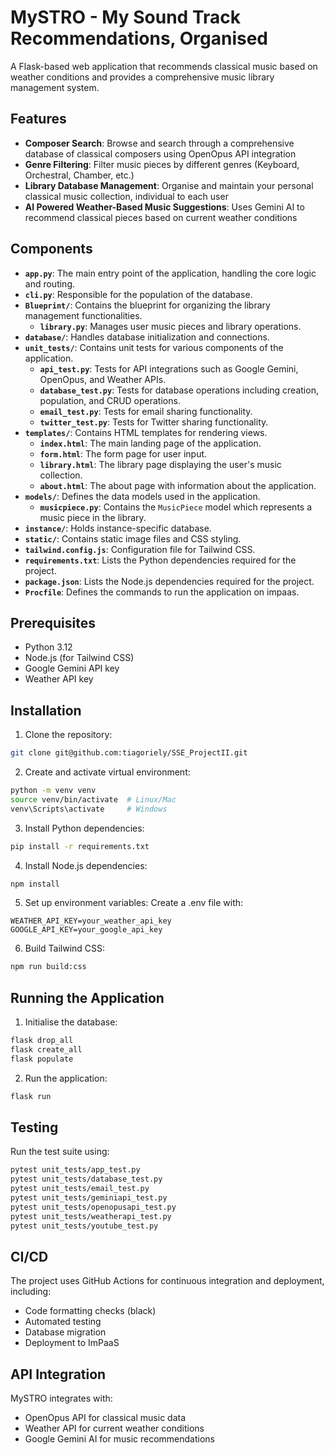 # MySTRO - My Sound Track Recommendations, Organised

A Flask-based web application that recommends classical music based on weather conditions and provides a comprehensive music library management system.

## Features

- **Composer Search**: Browse and search through a comprehensive database of classical composers using OpenOpus API integration
- **Genre Filtering**: Filter music pieces by different genres (Keyboard, Orchestral, Chamber, etc.)
- **Library Database Management**: Organise and maintain your personal classical music collection, individual to each user
- **AI Powered Weather-Based Music Suggestions**: Uses Gemini AI to recommend classical pieces based on current weather conditions

## Components

- **`app.py`**: The main entry point of the application, handling the core logic and routing.
- **`cli.py`**: Responsible for the population of the database.
- **`Blueprint/`**: Contains the blueprint for organizing the library management functionalities.
  - **`library.py`**: Manages user music pieces and library operations.
- **`database/`**: Handles database initialization and connections.
- **`unit_tests/`**: Contains unit tests for various components of the application.
  - **`api_test.py`**: Tests for API integrations such as Google Gemini, OpenOpus, and Weather APIs.
  - **`database_test.py`**: Tests for database operations including creation, population, and CRUD operations.
  - **`email_test.py`**: Tests for email sharing functionality.
  - **`twitter_test.py`**: Tests for Twitter sharing functionality.
- **`templates/`**: Contains HTML templates for rendering views.
  - **`index.html`**: The main landing page of the application.
  - **`form.html`**: The form page for user input.
  - **`library.html`**: The library page displaying the user's music collection.
  - **`about.html`**: The about page with information about the application.
- **`models/`**: Defines the data models used in the application.
  - **`musicpiece.py`**: Contains the `MusicPiece` model which represents a music piece in the library.
- **`instance/`**: Holds instance-specific database.
- **`static/`**: Contains static image files and CSS styling.
- **`tailwind.config.js`**: Configuration file for Tailwind CSS.
- **`requirements.txt`**: Lists the Python dependencies required for the project.
- **`package.json`**: Lists the Node.js dependencies required for the project.
- **`Procfile`**: Defines the commands to run the application on impaas.

## Prerequisites

- Python 3.12
- Node.js (for Tailwind CSS)
- Google Gemini API key
- Weather API key

## Installation

1. Clone the repository:
```bash
git clone git@github.com:tiagoriely/SSE_ProjectII.git
```

2. Create and activate virtual environment:
```bash
python -m venv venv
source venv/bin/activate  # Linux/Mac
venv\Scripts\activate     # Windows
```

3. Install Python dependencies:
```bash
pip install -r requirements.txt
```

4. Install Node.js dependencies:
```bash
npm install
```

5. Set up environment variables:
Create a .env file with:
```
WEATHER_API_KEY=your_weather_api_key
GOOGLE_API_KEY=your_google_api_key
```

6. Build Tailwind CSS:
```bash
npm run build:css
```

## Running the Application

1. Initialise the database:
```bash
flask drop_all
flask create_all
flask populate
```

2. Run the application:
```bash
flask run
```

## Testing
Run the test suite using:
```bash
pytest unit_tests/app_test.py
pytest unit_tests/database_test.py
pytest unit_tests/email_test.py
pytest unit_tests/geminiapi_test.py
pytest unit_tests/openopusapi_test.py
pytest unit_tests/weatherapi_test.py
pytest unit_tests/youtube_test.py
```
## CI/CD
The project uses GitHub Actions for continuous integration and deployment, including:
- Code formatting checks (black)
- Automated testing
- Database migration
- Deployment to ImPaaS

## API Integration
MySTRO integrates with:
- OpenOpus API for classical music data
- Weather API for current weather conditions
- Google Gemini AI for music recommendations